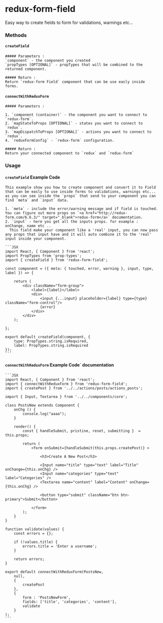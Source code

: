 # redux-form-field
Easy way to create fields to form for validations, warnings etc...

### Methods

#### `createField`
    ##### Parameters :
    `component` - the component you created
    `propTypes [OPTIONAL]` - propTypes that will be combined to the returned component.

    ##### Return :
    Return `redux-form Field` component that can be use easly inside forms.

#### `connectWithReduxForm`
    ##### Parameters :

    1. `component (container)` - the component you want to connect to `redux-form`.
    2. `mapStateToProps [OPTIONAL]` - states you want to connect to `redux`.
    3. `mapDispatchToProps [OPTIONAL]` - actions you want to connect to `redux`.
    4. `reduxFormConfig` - `redux-form` configuration.

    ##### Return :
    Return your connected component to `redux` and `redux-form`


### Usage

#### `createField` Example Code
    This example show you how to create component and convert it to Field that can be easly to use inside forms to validations, warnings etc...
    as you can see inside the `props` that send to your component you can find `meta` and `input` data.

    1. `meta` - include the error/warning message and if field is touched. You can figure out more props on `<a href="http://redux-   form.com/6.6.3/" target="_blank">redux-form</a>` documentation.
    2. `input` - here you get all the inputs props. for example : onChange, name etc ..
      This field make your component like a 'real' input, you can now pass any props that input have and it will auto combine it to the 'real' input inside your component.

    ```JSX
    import React, { Component } from 'react';
    import PropTypes from 'prop-types';
    import { createField } from 'redux-form-field';

    const component = ({ meta: { touched, error, warning }, input, type, label }) => {

        return (
            <div className="form-group">
                <label>{label}</label>
                <div>
                    <input {...input} placeholder={label} type={type} className="form-control"/>
                    {error}
                </div>
            </div>
        );

    };

    export default createField(component, {
        type: PropTypes.string.isRequired,
        label: PropTypes.string.isRequired
    });
    ```

#### `connectWithReduxForm` Example Code` documentation

    ```JSX
    import React, { Component } from 'react';
    import { connectWithReduxForm } from 'redux-form-field';
    import { createPost } from '../../actions/posts/actions_posts';

    import { Input, Textarea } from '../../components/core';

    class PostsNew extends Component {
        onChg () {
            console.log("aaaa");
        }

        render() {
            const { handleSubmit, pristine, reset, submitting }  = this.props;

            return (
                <form onSubmit={handleSubmit(this.props.createPost)} >

                    <h3>Create A New Post</h3>

                    <Input name="title" type="text" label="Title" onChange={this.onChg} />
                    <Input name="categories" type="text" label="Categories" />
                    <Textarea name="content" label="Content" onChange={this.onChg} />

                    <button type="submit" className="btn btn-primary">Submit</button>

                </form>
            );
        }
    }

    function validate(values) {
        const errors = {};

        if (!values.title) {
            errors.title = 'Enter a username';
        }

        return errors;
    }

    export default connectWithReduxForm(PostsNew,
        null,
        {
            createPost
        },
        {
            form : 'PostsNewForm',
            fields: ['title', 'categories', 'content'],
            validate
        }
    );
    ```
